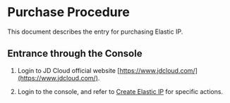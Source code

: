 # Purchase Procedure

This document describes the entry for purchasing Elastic IP.

## Entrance through the Console

1. Login to JD Cloud official website [https://www.jdcloud.com/](https://www.jdcloud.com/).

2. Login to the console, and refer to [Create Elastic IP](./Operation-Guide/Elastic-IP-Management/Create-Elastic-IP.md) for specific actions.
